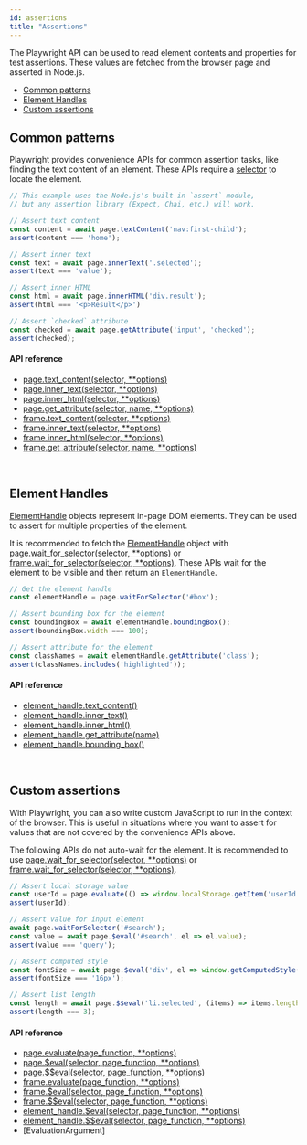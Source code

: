 ```yaml
---
id: assertions
title: "Assertions"
---
```


The Playwright API can be used to read element contents and properties for test assertions. These values are fetched from the browser page and asserted in Node.js.

- [Common patterns](#common-patterns)
- [Element Handles](#element-handles)
- [Custom assertions](#custom-assertions)

## Common patterns

Playwright provides convenience APIs for common assertion tasks, like finding the text content of an element. These APIs require a [selector](./selectors.md) to locate the element.

```js
// This example uses the Node.js's built-in `assert` module,
// but any assertion library (Expect, Chai, etc.) will work.

// Assert text content
const content = await page.textContent('nav:first-child');
assert(content === 'home');

// Assert inner text
const text = await page.innerText('.selected');
assert(text === 'value');

// Assert inner HTML
const html = await page.innerHTML('div.result');
assert(html === '<p>Result</p>')

// Assert `checked` attribute
const checked = await page.getAttribute('input', 'checked');
assert(checked);
```

#### API reference
- [page.text_content(selector, **options)](./api/class-page.md#pagetextcontentselector-options)
- [page.inner_text(selector, **options)](./api/class-page.md#pageinnertextselector-options)
- [page.inner_html(selector, **options)](./api/class-page.md#pageinnerhtmlselector-options)
- [page.get_attribute(selector, name, **options)](./api/class-page.md#pagegetattributeselector-name-options)
- [frame.text_content(selector, **options)](./api/class-frame.md#frametextcontentselector-options)
- [frame.inner_text(selector, **options)](./api/class-frame.md#frameinnertextselector-options)
- [frame.inner_html(selector, **options)](./api/class-frame.md#frameinnerhtmlselector-options)
- [frame.get_attribute(selector, name, **options)](./api/class-frame.md#framegetattributeselector-name-options)

<br/>

## Element Handles

[ElementHandle] objects represent in-page DOM elements. They can be used to assert for multiple properties of the element.

It is recommended to fetch the [ElementHandle] object with [page.wait_for_selector(selector, **options)](./api/class-page.md#pagewaitforselectorselector-options) or [frame.wait_for_selector(selector, **options)](./api/class-frame.md#framewaitforselectorselector-options). These APIs wait for the element to be visible and then return an `ElementHandle`.

```js
// Get the element handle
const elementHandle = page.waitForSelector('#box');

// Assert bounding box for the element
const boundingBox = await elementHandle.boundingBox();
assert(boundingBox.width === 100);

// Assert attribute for the element
const classNames = await elementHandle.getAttribute('class');
assert(classNames.includes('highlighted'));
```

#### API reference
- [element_handle.text_content()](./api/class-elementhandle.md#elementhandletextcontent)
- [element_handle.inner_text()](./api/class-elementhandle.md#elementhandleinnertext)
- [element_handle.inner_html()](./api/class-elementhandle.md#elementhandleinnerhtml)
- [element_handle.get_attribute(name)](./api/class-elementhandle.md#elementhandlegetattributename)
- [element_handle.bounding_box()](./api/class-elementhandle.md#elementhandleboundingbox)

<br/>

## Custom assertions

With Playwright, you can also write custom JavaScript to run in the context of the browser. This is useful in situations where you want to assert for values that are not covered by the convenience APIs above.

The following APIs do not auto-wait for the element. It is recommended to use [page.wait_for_selector(selector, **options)](./api/class-page.md#pagewaitforselectorselector-options) or [frame.wait_for_selector(selector, **options)](./api/class-frame.md#framewaitforselectorselector-options).

```js
// Assert local storage value
const userId = page.evaluate(() => window.localStorage.getItem('userId'));
assert(userId);

// Assert value for input element
await page.waitForSelector('#search');
const value = await page.$eval('#search', el => el.value);
assert(value === 'query');

// Assert computed style
const fontSize = await page.$eval('div', el => window.getComputedStyle(el).fontSize);
assert(fontSize === '16px');

// Assert list length
const length = await page.$$eval('li.selected', (items) => items.length);
assert(length === 3);
```

#### API reference
- [page.evaluate(page_function, **options)](./api/class-page.md#pageevaluatepagefunction-options)
- [page.$eval(selector, page_function, **options)](./api/class-page.md#pageevalselector-pagefunction-options)
- [page.$$eval(selector, page_function, **options)](./api/class-page.md#pageevalselector-pagefunction-options-1)
- [frame.evaluate(page_function, **options)](./api/class-frame.md#frameevaluatepagefunction-options)
- [frame.$eval(selector, page_function, **options)](./api/class-frame.md#frameevalselector-pagefunction-options)
- [frame.$$eval(selector, page_function, **options)](./api/class-frame.md#frameevalselector-pagefunction-options-1)
- [element_handle.$eval(selector, page_function, **options)](./api/class-elementhandle.md#elementhandleevalselector-pagefunction-options)
- [element_handle.$$eval(selector, page_function, **options)](./api/class-elementhandle.md#elementhandleevalselector-pagefunction-options-1)
- [EvaluationArgument]

[Accessibility]: ./api/class-accessibility.md "Accessibility"
[Browser]: ./api/class-browser.md "Browser"
[BrowserContext]: ./api/class-browsercontext.md "BrowserContext"
[BrowserServer]: ./api/class-browserserver.md "BrowserServer"
[BrowserType]: ./api/class-browsertype.md "BrowserType"
[CDPSession]: ./api/class-cdpsession.md "CDPSession"
[ChromiumBrowser]: ./api/class-chromiumbrowser.md "ChromiumBrowser"
[ChromiumBrowserContext]: ./api/class-chromiumbrowsercontext.md "ChromiumBrowserContext"
[ChromiumCoverage]: ./api/class-chromiumcoverage.md "ChromiumCoverage"
[ConsoleMessage]: ./api/class-consolemessage.md "ConsoleMessage"
[Dialog]: ./api/class-dialog.md "Dialog"
[Download]: ./api/class-download.md "Download"
[ElementHandle]: ./api/class-elementhandle.md "ElementHandle"
[FileChooser]: ./api/class-filechooser.md "FileChooser"
[FirefoxBrowser]: ./api/class-firefoxbrowser.md "FirefoxBrowser"
[Frame]: ./api/class-frame.md "Frame"
[JSHandle]: ./api/class-jshandle.md "JSHandle"
[Keyboard]: ./api/class-keyboard.md "Keyboard"
[Logger]: ./api/class-logger.md "Logger"
[Mouse]: ./api/class-mouse.md "Mouse"
[Page]: ./api/class-page.md "Page"
[Playwright]: ./api/class-playwright.md "Playwright"
[Request]: ./api/class-request.md "Request"
[Response]: ./api/class-response.md "Response"
[Route]: ./api/class-route.md "Route"
[Selectors]: ./api/class-selectors.md "Selectors"
[TimeoutError]: ./api/class-timeouterror.md "TimeoutError"
[Touchscreen]: ./api/class-touchscreen.md "Touchscreen"
[Video]: ./api/class-video.md "Video"
[WebKitBrowser]: ./api/class-webkitbrowser.md "WebKitBrowser"
[WebSocket]: ./api/class-websocket.md "WebSocket"
[Worker]: ./api/class-worker.md "Worker"
[Array]: https://developer.mozilla.org/en-US/docs/Web/JavaScript/Reference/Global_Objects/Array "Array"
[Buffer]: https://nodejs.org/api/buffer.html#buffer_class_buffer "Buffer"
[ChildProcess]: https://nodejs.org/api/child_process.html "ChildProcess"
[Element]: https://developer.mozilla.org/en-US/docs/Web/API/element "Element"
[Error]: https://nodejs.org/api/errors.html#errors_class_error "Error"
[Evaluation Argument]: ./core-concepts.md#evaluationargument "Evaluation Argument"
[Map]: https://developer.mozilla.org/en-US/docs/Web/JavaScript/Reference/Global_Objects/Map "Map"
[Object]: https://developer.mozilla.org/en-US/docs/Web/JavaScript/Reference/Global_Objects/Object "Object"
[Promise]: https://developer.mozilla.org/en-US/docs/Web/JavaScript/Reference/Global_Objects/Promise "Promise"
[RegExp]: https://developer.mozilla.org/en-US/docs/Web/JavaScript/Reference/Global_Objects/RegExp "RegExp"
[Serializable]: https://developer.mozilla.org/en-US/docs/Web/JavaScript/Reference/Global_Objects/JSON/stringify#Description "Serializable"
[UIEvent.detail]: https://developer.mozilla.org/en-US/docs/Web/API/UIEvent/detail "UIEvent.detail"
[URL]: https://nodejs.org/api/url.html "URL"
[USKeyboardLayout]: ../src/usKeyboardLayout.ts "USKeyboardLayout"
[UnixTime]: https://en.wikipedia.org/wiki/Unix_time "Unix Time"
[boolean]: https://developer.mozilla.org/en-US/docs/Web/JavaScript/Data_structures#Boolean_type "Boolean"
[function]: https://developer.mozilla.org/en-US/docs/Web/JavaScript/Reference/Global_Objects/Function "Function"
[iterator]: https://developer.mozilla.org/en-US/docs/Web/JavaScript/Reference/Iteration_protocols "Iterator"
[null]: https://developer.mozilla.org/en-US/docs/Web/JavaScript/Reference/Global_Objects/null "null"
[number]: https://developer.mozilla.org/en-US/docs/Web/JavaScript/Data_structures#Number_type "Number"
[origin]: https://developer.mozilla.org/en-US/docs/Glossary/Origin "Origin"
[selector]: https://developer.mozilla.org/en-US/docs/Web/CSS/CSS_Selectors "selector"
[Readable]: https://nodejs.org/api/stream.html#stream_class_stream_readable "Readable"
[string]: https://developer.mozilla.org/en-US/docs/Web/JavaScript/Data_structures#String_type "string"
[xpath]: https://developer.mozilla.org/en-US/docs/Web/XPath "xpath"
